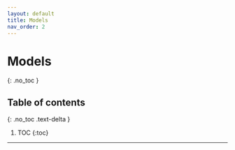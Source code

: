 ```yaml
---
layout: default
title: Models
nav_order: 2
---
```


# Models
{: .no_toc }

## Table of contents
{: .no_toc .text-delta }

1. TOC
{:toc}

---

